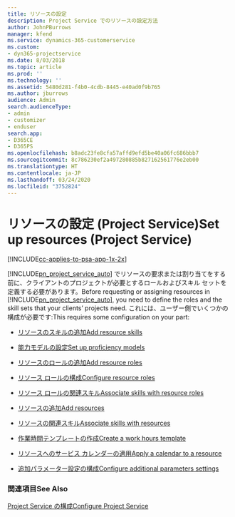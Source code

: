 ```yaml
---
title: リソースの設定
description: Project Service でのリソースの設定方法
author: JohnPBurrows
manager: kfend
ms.service: dynamics-365-customerservice
ms.custom:
- dyn365-projectservice
ms.date: 8/03/2018
ms.topic: article
ms.prod: ''
ms.technology: ''
ms.assetid: 5480d281-f4b0-4cdb-8445-e40ad0f9b765
ms.author: jburrows
audience: Admin
search.audienceType:
- admin
- customizer
- enduser
search.app:
- D365CE
- D365PS
ms.openlocfilehash: b8adc23fe8cfa57affd9efd5be40a06fc686bbb7
ms.sourcegitcommit: 8c786230ef2a497280885b827162561776e2eb00
ms.translationtype: HT
ms.contentlocale: ja-JP
ms.lasthandoff: 03/24/2020
ms.locfileid: "3752824"
---
```

# <a name="set-up-resources-project-service"></a><span data-ttu-id="78dcd-103">リソースの設定 (Project Service)</span><span class="sxs-lookup"><span data-stu-id="78dcd-103">Set up resources (Project Service)</span></span>

[!INCLUDE[cc-applies-to-psa-app-1x-2x](../includes/cc-applies-to-psa-app-1x-2x.md)]

<span data-ttu-id="78dcd-104">[!INCLUDE[pn_project_service_auto](../includes/pn-project-service-auto.md)] でリソースの要求または割り当てをする前に、クライアントのプロジェクトが必要とするロールおよびスキル セットを定義する必要があります。</span><span class="sxs-lookup"><span data-stu-id="78dcd-104">Before requesting or assigning resources in [!INCLUDE[pn_project_service_auto](../includes/pn-project-service-auto.md)], you need to define the roles and the skill sets that your clients’ projects need.</span></span> <span data-ttu-id="78dcd-105">これには、ユーザー側でいくつかの構成が必要です:</span><span class="sxs-lookup"><span data-stu-id="78dcd-105">This requires some configuration on your part:</span></span>  
  
-   [<span data-ttu-id="78dcd-106">リソースのスキルの追加</span><span class="sxs-lookup"><span data-stu-id="78dcd-106">Add resource skills</span></span>](../project-service/add-resource-skills.md)  
  
-   [<span data-ttu-id="78dcd-107">能力モデルの設定</span><span class="sxs-lookup"><span data-stu-id="78dcd-107">Set up proficiency models</span></span>](../project-service/set-up-proficiency-models.md)  
  
-   [<span data-ttu-id="78dcd-108">リソースのロールの追加</span><span class="sxs-lookup"><span data-stu-id="78dcd-108">Add resource roles</span></span>](../project-service/add-resource-roles.md)  
  
-   [<span data-ttu-id="78dcd-109">リソース ロールの構成</span><span class="sxs-lookup"><span data-stu-id="78dcd-109">Configure resource roles</span></span>](../project-service/configure-resource-roles.md)  
  
-   [<span data-ttu-id="78dcd-110">リソース ロールの関連スキル</span><span class="sxs-lookup"><span data-stu-id="78dcd-110">Associate skills with resource roles</span></span>](../project-service/associate-skills-with-resource-roles.md)  
  
-   [<span data-ttu-id="78dcd-111">リソースの追加</span><span class="sxs-lookup"><span data-stu-id="78dcd-111">Add resources</span></span>](../project-service/add-resources.md)  
  
-   [<span data-ttu-id="78dcd-112">リソースの関連スキル</span><span class="sxs-lookup"><span data-stu-id="78dcd-112">Associate skills with resources</span></span>](../project-service/associate-skills-with-resources.md)  
  
-   [<span data-ttu-id="78dcd-113">作業時間テンプレートの作成</span><span class="sxs-lookup"><span data-stu-id="78dcd-113">Create a work hours template</span></span>](../project-service/create-work-hours-template.md)  
  
-   [<span data-ttu-id="78dcd-114">リソースへのサービス カレンダーの適用</span><span class="sxs-lookup"><span data-stu-id="78dcd-114">Apply a calendar to a resource</span></span>](../project-service/apply-calendar-resource.md)  
  
-   [<span data-ttu-id="78dcd-115">追加パラメーター設定の構成</span><span class="sxs-lookup"><span data-stu-id="78dcd-115">Configure additional parameters settings</span></span>](../project-service/configure-additional-parameters-settings.md)  
  
### <a name="see-also"></a><span data-ttu-id="78dcd-116">関連項目</span><span class="sxs-lookup"><span data-stu-id="78dcd-116">See Also</span></span>  
 [<span data-ttu-id="78dcd-117">Project Service の構成</span><span class="sxs-lookup"><span data-stu-id="78dcd-117">Configure Project Service</span></span>](../project-service/configure.md)
